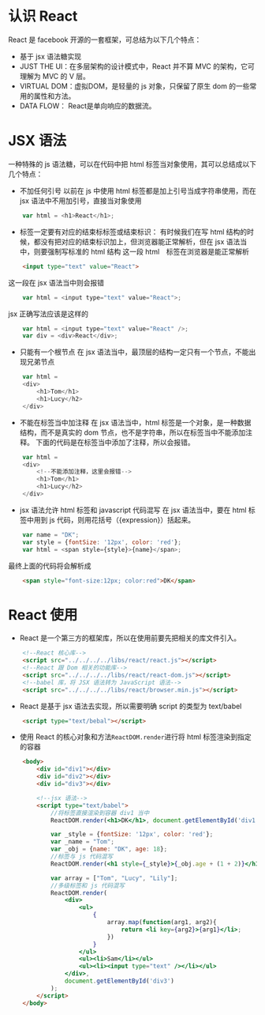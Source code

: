 # 认识 React
React 是 facebook 开源的一套框架，可总结为以下几个特点：
- 基于 jsx 语法糖实现
- JUST THE UI：在多层架构的设计模式中，React 并不算 MVC 的架构，它可理解为 MVC 的 V 层。
- VIRTUAL DOM：虚拟DOM，是轻量的 js 对象，只保留了原生 dom 的一些常用的属性和方法。
- DATA FLOW： React是单向响应的数据流。

# JSX 语法
一种特殊的 js 语法糖，可以在代码中把 html 标签当对象使用，其可以总结成以下几个特点：
- 不加任何引号
以前在 js 中使用 html 标签都是加上引号当成字符串使用，而在 jsx 语法中不用加引号，直接当对象使用
```javascript
    var html = <h1>React</h1>;
```
- 标签一定要有对应的结束标标签或结束标识：
有时候我们在写 html 结构的时候，都没有把对应的结束标识加上，但浏览器能正常解析，但在 jsx 语法当中，则要强制写标准的 html 结构
这一段 html　标签在浏览器是能正常解析
```html
    <input type="text" value="React">
```
这一段在 jsx 语法当中则会报错
```javascript
    var html = <input type="text" value="React">;
```
jsx 正确写法应该是这样的
```javascript
    var html = <input type="text" value="React" />;
    var div = <div>React</div>;
```
- 只能有一个根节点
在 jsx 语法当中，最顶层的结构一定只有一个节点，不能出现兄弟节点
```javascript
    var html = 
    <div>
        <h1>Tom</h1>
        <h1>Lucy</h2>
    </div>
```
- 不能在标签当中加注释
在 jsx 语法当中，html 标签是一个对象，是一种数据结构，而不是真实的 dom 节点，也不是字符串，所以在标签当中不能添加注释。
下面的代码是在标签当中添加了注释，所以会报错。
```javascript
    var html = 
    <div>
        <!--不能添加注释，这里会报错-->
        <h1>Tom</h1>
        <h1>Lucy</h2>
    </div>
```
- jsx 语法允许 html 标签和 javascript 代码混写
在 jsx 语法当中，要在 html 标签中用到 js 代码，则用花括号（{expression}）括起来。
```javascript
    var name = "DK";
    var style = {fontSize: '12px', color: 'red'};
    var html = <span style={style}>{name}</span>;
```
最终上面的代码将会解析成
```html
    <span style="font-size:12px; color:red">DK</span>
```

# React 使用
- React 是一个第三方的框架库，所以在使用前要先把相关的库文件引入。
```html
    <!--React 核心库-->
    <script src="../../../../libs/react/react.js"></script>
    <!--React 跟 Dom 相关的功能库-->
    <script src="../../../../libs/react/react-dom.js"></script>
    <!--babel 库，将 JSX 语法转为 JavaScript 语法-->
    <script src="../../../../libs/react/browser.min.js"></script>
```
- React 是基于 jsx 语法去实现，所以需要明确 script 的类型为 text/babel
```html
    <script type="text/bebal"></script>
```
- 使用 React 的核心对象和方法`ReactDOM.render`进行将 html 标签渲染到指定的容器
```html
    <body>
        <div id="div1"></div>
        <div id="div2"></div>
        <div id="div3"></div>

        <!--jsx 语法-->
        <script type="text/babel">
            //将标签直接渲染到容器 div1 当中
            ReactDOM.render(<h1>DK</h1>, document.getElementById('div1'));

            var _style = {fontSize: '12px', color: 'red'};
            var _name = "Tom";
            var _obj = {name: "DK", age: 18};
            //标签与 js 代码混写
            ReactDOM.render(<h1 style={_style}>{_obj.age + (1 + 2)}</h1>, document.getElementById('div2'));

            var array = ["Tom", "Lucy", "Lily"];
            //多级标签和 js 代码混写
            ReactDOM.render(
                <div>
                    <ul>
                        {
                            array.map(function(arg1, arg2){
                                return <li key={arg2}>{arg1}</li>;
                            })
                        }
                    </ul>
                    <ul><li>Sam</li></ul>
                    <ul><li><input type="text" /></li></ul>
                </div>,
                document.getElementById('div3')
            );
        </script>
    </body>    
```